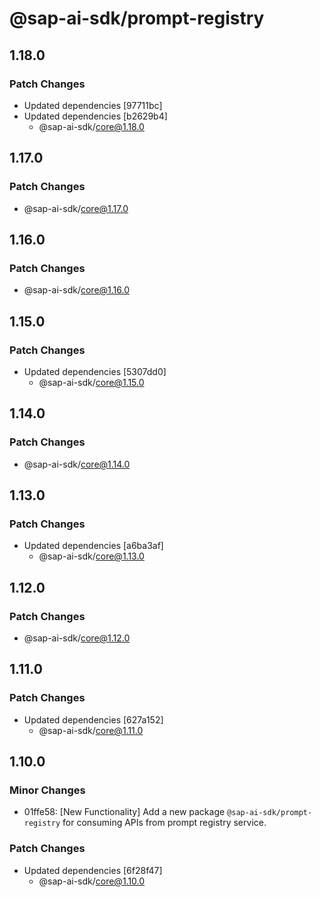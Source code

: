 # @sap-ai-sdk/prompt-registry

## 1.18.0

### Patch Changes

- Updated dependencies [97711bc]
- Updated dependencies [b2629b4]
  - @sap-ai-sdk/core@1.18.0

## 1.17.0

### Patch Changes

- @sap-ai-sdk/core@1.17.0

## 1.16.0

### Patch Changes

- @sap-ai-sdk/core@1.16.0

## 1.15.0

### Patch Changes

- Updated dependencies [5307dd0]
  - @sap-ai-sdk/core@1.15.0

## 1.14.0

### Patch Changes

- @sap-ai-sdk/core@1.14.0

## 1.13.0

### Patch Changes

- Updated dependencies [a6ba3af]
  - @sap-ai-sdk/core@1.13.0

## 1.12.0

### Patch Changes

- @sap-ai-sdk/core@1.12.0

## 1.11.0

### Patch Changes

- Updated dependencies [627a152]
  - @sap-ai-sdk/core@1.11.0

## 1.10.0

### Minor Changes

- 01ffe58: [New Functionality] Add a new package `@sap-ai-sdk/prompt-registry` for consuming APIs from prompt registry service.

### Patch Changes

- Updated dependencies [6f28f47]
  - @sap-ai-sdk/core@1.10.0
